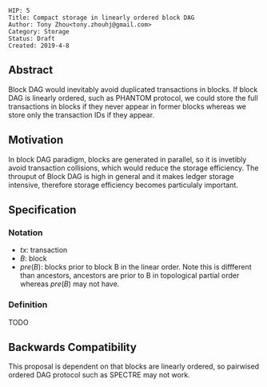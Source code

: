 
    HIP: 5
    Title: Compact storage in linearly ordered block DAG 
    Author: Tony Zhou<tony.zhouhj@gmail.com>
    Category: Storage
    Status: Draft
    Created: 2019-4-8

## Abstract
Block DAG would inevitably avoid duplicated transactions in blocks. If block DAG is linearly ordered, such as PHANTOM protocol, we could store the full transactions in blocks if they never appear in former blocks whereas we store only the transaction IDs if they appear.

## Motivation
In block DAG paradigm, blocks are generated in parallel, so it is invetibly avoid transaction collisions, which would reduce the storage efficiency. The throuput of Block DAG is high in general and it makes ledger storage intensive, therefore storage efficiency becomes particulaly important.

## Specification
### Notation
- $tx$: transaction
- $B$:  block
- $pre(B)$: blocks prior to block B in the linear order. Note this is diffferent than ancestors, ancestors are prior to B in topological partial order whereas $pre(B)$ may not have.

### Definition
TODO

## Backwards Compatibility
 This proposal is dependent on that blocks are linearly ordered, so pairwised ordered DAG protocol such as SPECTRE may not work.
